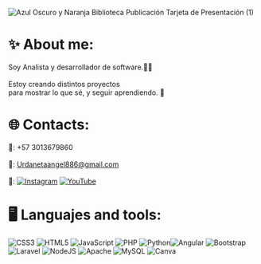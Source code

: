 ![Azul Oscuro y Naranja Biblioteca Publicación Tarjeta de Presentación (1)](https://user-images.githubusercontent.com/112638413/233752957-cda0c48a-6d9a-4522-af21-76e1da45b9fd.png)

# ✨ About me:
Soy Analista y desarrollador de software.👨‍💻 <br><br>Estoy creando distintos proyectos <br>para mostrar lo que sé, y seguir aprendiendo. 📖<br>


# 🌐 Contacts:
 📱: +57 3013679860
 <br><br>
 📧: Urdanetaangel886@gmail.com
 <br><br>
 🔗:
 [![Instagram](https://img.shields.io/badge/Instagram-%23E4405F.svg?logo=Instagram&logoColor=white)](https://instagram.com/ur4s.au?igshid=YmMyMTA2M2Y=) 
 [![YouTube](https://img.shields.io/badge/YouTube-%23FF0000.svg?logo=YouTube&logoColor=white)](https://www.youtube.com/channel/UC_T1phvJuKhQgjtcjq5Vemw) 
  
  
# 🖥️ Languajes and tools:
![CSS3](https://img.shields.io/badge/css3-%231572B6.svg?style=for-the-badge&logo=css3&logoColor=white) ![HTML5](https://img.shields.io/badge/html5-%23E34F26.svg?style=for-the-badge&logo=html5&logoColor=white) ![JavaScript](https://img.shields.io/badge/javascript-%23323330.svg?style=for-the-badge&logo=javascript&logoColor=%23F7DF1E) ![PHP](https://img.shields.io/badge/php-%23777BB4.svg?style=for-the-badge&logo=php&logoColor=white) ![Python](https://img.shields.io/badge/python-3670A0?style=for-the-badge&logo=python&logoColor=ffdd54)![Angular](https://img.shields.io/badge/angular-%23DD0031.svg?style=for-the-badge&logo=angular&logoColor=white) ![Bootstrap](https://img.shields.io/badge/bootstrap-%23563D7C.svg?style=for-the-badge&logo=bootstrap&logoColor=white) ![Laravel](https://img.shields.io/badge/laravel-%23FF2D20.svg?style=for-the-badge&logo=laravel&logoColor=white) ![NodeJS](https://img.shields.io/badge/node.js-6DA55F?style=for-the-badge&logo=node.js&logoColor=white) ![Apache](https://img.shields.io/badge/apache-%23D42029.svg?style=for-the-badge&logo=apache&logoColor=white) ![MySQL](https://img.shields.io/badge/mysql-%2300f.svg?style=for-the-badge&logo=mysql&logoColor=white) ![Canva](https://img.shields.io/badge/Canva-%2300C4CC.svg?style=for-the-badge&logo=Canva&logoColor=white)
